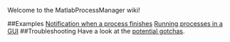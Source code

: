 Welcome to the MatlabProcessManager wiki!

##Examples
[Notification when a process finishes](https://github.com/brian-lau/MatlabProcessManager/wiki/Notification-when-a-process-finishes)
[Running processes in a GUI](https://github.com/brian-lau/MatlabProcessManager/wiki/Running-processes-in-a-GUI)
##Troubleshooting 
Have a look at the [potential gotchas](https://github.com/brian-lau/MatlabProcessManager/wiki/Potential-gotchas).